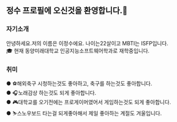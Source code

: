 ### <h2>정수 프로필에 오신것을 환영합니다.👋</h2>


### 자기소개
안녕하세요.저의 이름은 이정수에요. 나이는22살이고 MBTI는 ISFP입니다.<br>
🎓 현재 동양미래대학교 인공지능소프트웨어학과로 재학중입니다.



### 취미
● ⚽해외축구 시청하는것도 좋아하고, 축구를 하는것도 좋아합니다.<br>
● 🎧노래감상 하는것도 되게 좋아합니다.<br>
● 🎮대학교를 오기전에는 프로게이머였어서 게임하는것도 되게 좋아합니다.<br>
● ⛷️스노우보드 타는걸 되게좋아해서 제일 좋아하는 계절도 겨울입니다.

